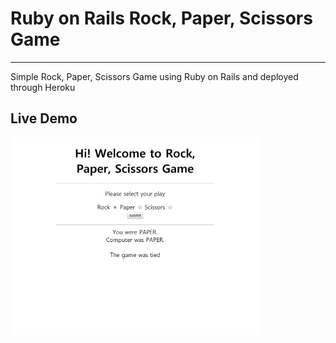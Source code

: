 # Ruby on Rails Rock, Paper, Scissors Game

---

Simple Rock, Paper, Scissors Game using Ruby on Rails and deployed through Heroku

## Live Demo

<a href="https://rps-rails.herokuapp.com">
<img src="https://github.com/hyosunko/hyosunko.github.io/blob/master/img/rps-rails.PNG" width="400"></a>
